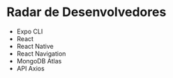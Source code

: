 # Radar de Desenvolvedores

- Expo CLI
- React
- React Native
- React Navigation
- MongoDB Atlas
- API Axios





